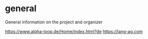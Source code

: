 # general
General information on the project and organizer


https://www.alpha-loop.de/Home/index.html?de
https://lang-ag.com

